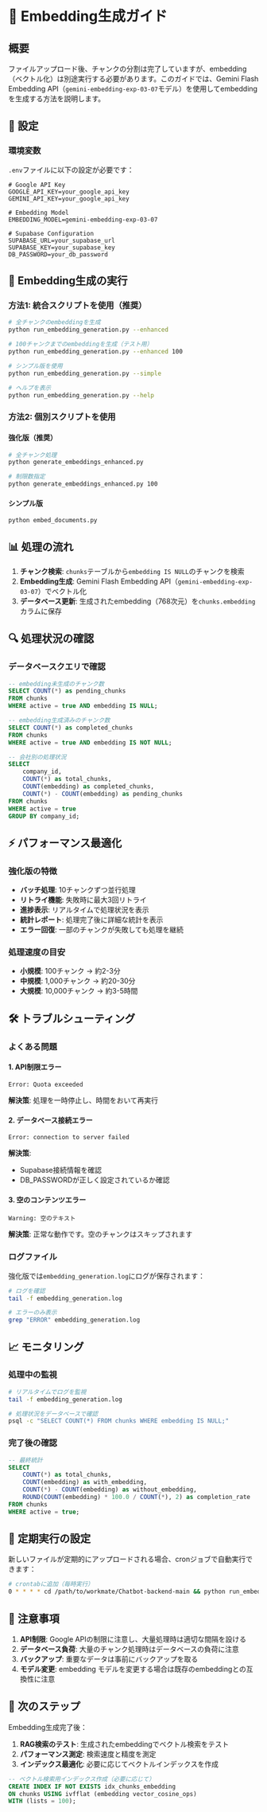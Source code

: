 # 🧠 Embedding生成ガイド

## 概要

ファイルアップロード後、チャンクの分割は完了していますが、embedding（ベクトル化）は別途実行する必要があります。このガイドでは、Gemini Flash Embedding API（`gemini-embedding-exp-03-07`モデル）を使用してembeddingを生成する方法を説明します。

## 🔧 設定

### 環境変数

`.env`ファイルに以下の設定が必要です：

```env
# Google API Key
GOOGLE_API_KEY=your_google_api_key
GEMINI_API_KEY=your_google_api_key

# Embedding Model
EMBEDDING_MODEL=gemini-embedding-exp-03-07

# Supabase Configuration
SUPABASE_URL=your_supabase_url
SUPABASE_KEY=your_supabase_key
DB_PASSWORD=your_db_password
```

## 🚀 Embedding生成の実行

### 方法1: 統合スクリプトを使用（推奨）

```bash
# 全チャンクのembeddingを生成
python run_embedding_generation.py --enhanced

# 100チャンクまでのembeddingを生成（テスト用）
python run_embedding_generation.py --enhanced 100

# シンプル版を使用
python run_embedding_generation.py --simple

# ヘルプを表示
python run_embedding_generation.py --help
```

### 方法2: 個別スクリプトを使用

#### 強化版（推奨）
```bash
# 全チャンク処理
python generate_embeddings_enhanced.py

# 制限数指定
python generate_embeddings_enhanced.py 100
```

#### シンプル版
```bash
python embed_documents.py
```

## 📊 処理の流れ

1. **チャンク検索**: `chunks`テーブルから`embedding IS NULL`のチャンクを検索
2. **Embedding生成**: Gemini Flash Embedding API（`gemini-embedding-exp-03-07`）でベクトル化
3. **データベース更新**: 生成されたembedding（768次元）を`chunks.embedding`カラムに保存

## 🔍 処理状況の確認

### データベースクエリで確認

```sql
-- embedding未生成のチャンク数
SELECT COUNT(*) as pending_chunks 
FROM chunks 
WHERE active = true AND embedding IS NULL;

-- embedding生成済みのチャンク数
SELECT COUNT(*) as completed_chunks 
FROM chunks 
WHERE active = true AND embedding IS NOT NULL;

-- 会社別の処理状況
SELECT 
    company_id,
    COUNT(*) as total_chunks,
    COUNT(embedding) as completed_chunks,
    COUNT(*) - COUNT(embedding) as pending_chunks
FROM chunks 
WHERE active = true 
GROUP BY company_id;
```

## ⚡ パフォーマンス最適化

### 強化版の特徴

- **バッチ処理**: 10チャンクずつ並行処理
- **リトライ機能**: 失敗時に最大3回リトライ
- **進捗表示**: リアルタイムで処理状況を表示
- **統計レポート**: 処理完了後に詳細な統計を表示
- **エラー回復**: 一部のチャンクが失敗しても処理を継続

### 処理速度の目安

- **小規模**: 100チャンク → 約2-3分
- **中規模**: 1,000チャンク → 約20-30分
- **大規模**: 10,000チャンク → 約3-5時間

## 🛠️ トラブルシューティング

### よくある問題

#### 1. API制限エラー
```
Error: Quota exceeded
```
**解決策**: 処理を一時停止し、時間をおいて再実行

#### 2. データベース接続エラー
```
Error: connection to server failed
```
**解決策**: 
- Supabase接続情報を確認
- DB_PASSWORDが正しく設定されているか確認

#### 3. 空のコンテンツエラー
```
Warning: 空のテキスト
```
**解決策**: 正常な動作です。空のチャンクはスキップされます

### ログファイル

強化版では`embedding_generation.log`にログが保存されます：

```bash
# ログを確認
tail -f embedding_generation.log

# エラーのみ表示
grep "ERROR" embedding_generation.log
```

## 📈 モニタリング

### 処理中の監視

```bash
# リアルタイムでログを監視
tail -f embedding_generation.log

# 処理状況をデータベースで確認
psql -c "SELECT COUNT(*) FROM chunks WHERE embedding IS NULL;"
```

### 完了後の確認

```sql
-- 最終統計
SELECT 
    COUNT(*) as total_chunks,
    COUNT(embedding) as with_embedding,
    COUNT(*) - COUNT(embedding) as without_embedding,
    ROUND(COUNT(embedding) * 100.0 / COUNT(*), 2) as completion_rate
FROM chunks 
WHERE active = true;
```

## 🔄 定期実行の設定

新しいファイルが定期的にアップロードされる場合、cronジョブで自動実行できます：

```bash
# crontabに追加（毎時実行）
0 * * * * cd /path/to/workmate/Chatbot-backend-main && python run_embedding_generation.py --enhanced >> /var/log/embedding_cron.log 2>&1
```

## 📝 注意事項

1. **API制限**: Google APIの制限に注意し、大量処理時は適切な間隔を設ける
2. **データベース負荷**: 大量のチャンク処理時はデータベースの負荷に注意
3. **バックアップ**: 重要なデータは事前にバックアップを取る
4. **モデル変更**: embedding モデルを変更する場合は既存のembeddingとの互換性に注意

## 🎯 次のステップ

Embedding生成完了後：

1. **RAG検索のテスト**: 生成されたembeddingでベクトル検索をテスト
2. **パフォーマンス測定**: 検索速度と精度を測定
3. **インデックス最適化**: 必要に応じてベクトルインデックスを作成

```sql
-- ベクトル検索用インデックス作成（必要に応じて）
CREATE INDEX IF NOT EXISTS idx_chunks_embedding 
ON chunks USING ivfflat (embedding vector_cosine_ops) 
WITH (lists = 100);